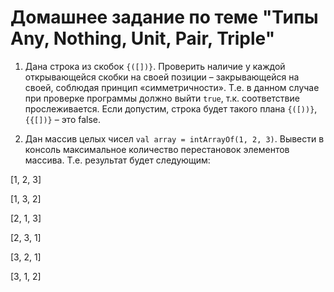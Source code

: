 # Домашнее задание по теме "Типы Any, Nothing, Unit, Pair, Triple"

1. Дана строка из скобок `{([])}`. Проверить наличие у каждой открывающейся скобки на своей позиции – закрывающейся на своей, соблюдая принцип «симметричности». Т.е. в данном случае при проверке программы должно выйти `true`, т.к. соответствие прослеживается. Если допустим, строка будет такого плана `{([))}`,`{{[])}` – это false.

2. Дан массив целых чисел `val array = intArrayOf(1, 2, 3)`. Вывести в консоль максимальное количество перестановок элементов массива. Т.е. результат будет следующим:

[1, 2, 3]

[1, 3, 2]

[2, 1, 3]

[2, 3, 1]

[3, 2, 1]

[3, 1, 2]